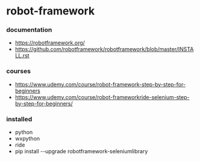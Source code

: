# robot-framework

### documentation
 - https://robotframework.org/
 - https://github.com/robotframework/robotframework/blob/master/INSTALL.rst
 
### courses
 - https://www.udemy.com/course/robot-framework-step-by-step-for-beginners
 - https://www.udemy.com/course/robot-frameworkride-selenium-step-by-step-for-beginners/ 
 
### installed
 - python
 - wxpython
 - ride
 - pip install --upgrade robotframework-seleniumlibrary